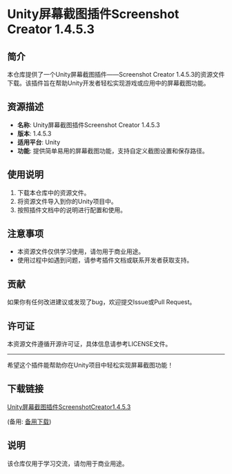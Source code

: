 # Unity屏幕截图插件Screenshot Creator 1.4.5.3

## 简介

本仓库提供了一个Unity屏幕截图插件——Screenshot Creator 1.4.5.3的资源文件下载。该插件旨在帮助Unity开发者轻松实现游戏或应用中的屏幕截图功能。

## 资源描述

- **名称**: Unity屏幕截图插件Screenshot Creator 1.4.5.3
- **版本**: 1.4.5.3
- **适用平台**: Unity
- **功能**: 提供简单易用的屏幕截图功能，支持自定义截图设置和保存路径。

## 使用说明

1. 下载本仓库中的资源文件。
2. 将资源文件导入到你的Unity项目中。
3. 按照插件文档中的说明进行配置和使用。

## 注意事项

- 本资源文件仅供学习使用，请勿用于商业用途。
- 使用过程中如遇到问题，请参考插件文档或联系开发者获取支持。

## 贡献

如果你有任何改进建议或发现了bug，欢迎提交Issue或Pull Request。

## 许可证

本资源文件遵循开源许可证，具体信息请参考LICENSE文件。

---

希望这个插件能帮助你在Unity项目中轻松实现屏幕截图功能！

## 下载链接
[Unity屏幕截图插件ScreenshotCreator1.4.5.3](https://pan.quark.cn/s/cb2ecc59caae) 

(备用: [备用下载](https://pan.baidu.com/s/1cY0pGXSo315vkVRrEQUwaQ?pwd=1234))

## 说明

该仓库仅用于学习交流，请勿用于商业用途。
